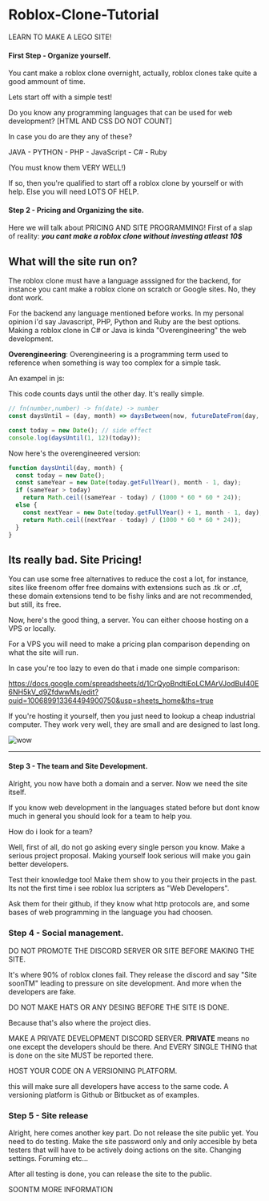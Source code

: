 # Roblox-Clone-Tutorial
LEARN TO MAKE A LEGO SITE!


#### First Step - Organize yourself.

You cant make a roblox clone overnight, actually, roblox clones take quite a good ammount of time. 

Lets start off with a simple test!

Do you know any programming languages that can be used for web development?
[HTML AND CSS DO NOT COUNT]

In case you do are they any of these?

JAVA - PYTHON - PHP - JavaScript - C# - Ruby

(You must know them VERY WELL!)

If so, then you're qualified to start off a roblox clone by yourself or with help. Else you will need LOTS OF HELP.


#### Step 2 - Pricing and Organizing the site.

Here we will talk about PRICING AND SITE PROGRAMMING! First of a slap of reality: ***you cant make a roblox clone without investing atleast 10$***

What will the site run on?
---
The roblox clone must have a language asssigned for the backend, for instance you cant make a roblox clone on scratch or Google sites. No, they dont work.

For the backend any language mentioned before works. In my personal opinion i'd say Javascript, PHP, Python and Ruby are the best options. Making a roblox clone in C# or Java is kinda "Overengineering" the web development. 

**Overengineering**: Overengineering is a programming term used to reference when something is way too complex for a simple task.

An exampel in js:

This code counts days until the other day. It's really simple.
```js
// fn(number,number) -> fn(date) -> number
const daysUntil = (day, month) => daysBetween(now, futureDateFrom(day, month));

const today = new Date(); // side effect
console.log(daysUntil(1, 12)(today));
```
Now here's the overengineered version:

```js
function daysUntil(day, month) {
  const today = new Date();
  const sameYear = new Date(today.getFullYear(), month - 1, day);
  if (sameYear > today)
    return Math.ceil((sameYear - today) / (1000 * 60 * 60 * 24));
  else {
    const nextYear = new Date(today.getFullYear() + 1, month - 1, day);
    return Math.ceil((nextYear - today) / (1000 * 60 * 60 * 24));
  }
}
```

Its really bad.
Site Pricing!
---

You can use some free alternatives to reduce the cost a lot, for instance, sites like freenom offer free domains with extensions such as .tk or .cf, these domain extensions tend to be fishy links and are not recommended, but still, its free.

Now, here's the good thing, a server. You can either choose hosting on a VPS or locally. 

 For a VPS you will need to make a pricing plan comparison depending on what the site will run. 

In case you're too lazy to even do that i made one simple comparison:

https://docs.google.com/spreadsheets/d/1CrQyoBndtiEoLCMArVJodBuI40E6NH5kV_d9ZfdwwMs/edit?ouid=100689913364494900750&usp=sheets_home&ths=true

If you're hosting it yourself, then you just need to lookup a cheap industrial computer. They work very well, they are small and are designed to last long.

![wow](https://media.discordapp.net/attachments/743605655247651006/769938568700755998/unknown.png)

---

#### Step 3 - The team and Site Development.

Alright, you now have both a domain and a server. Now we need the site itself. 

If you know web development in the languages stated before but dont know much in general you should look for a team to help you.

How do i look for a team?

Well, first of all, do not go asking every single person you know. Make a serious project proposal. Making yourself look serious will make you gain better developers.

Test their knowledge too! Make them show to you their projects in the past. Its not the first time i see roblox lua scripters as "Web Developers".

Ask them for their github, if they know what http protocols are, and some bases of web programming in the language you had choosen.

### Step 4 - Social management.

DO NOT PROMOTE THE DISCORD SERVER OR SITE BEFORE MAKING THE SITE.

It's where 90% of roblox clones fail. They release the discord and say "Site soonTM" leading to pressure on site development. And more when the developers are fake.

DO NOT MAKE HATS OR ANY DESING BEFORE THE SITE IS DONE.

Because that's also where the project dies.

MAKE A PRIVATE DEVELOPMENT DISCORD SERVER. **PRIVATE** means no one except the developers should be there. And EVERY SINGLE THING that is done on the site MUST be reported there.

HOST YOUR CODE ON A VERSIONING PLATFORM.

this will make sure all developers have access to the same code.  A versioning platform is Github or Bitbucket as of examples.

### Step 5 - Site release

Alright, here comes another key part. Do not release the site public yet. You need to do testing. Make the site password only and only accesible by beta testers that will have to be actively doing actions on the site. Changing settings. Foruming etc...

After all testing is done, you can release the site to the public.

SOONTM MORE INFORMATION


